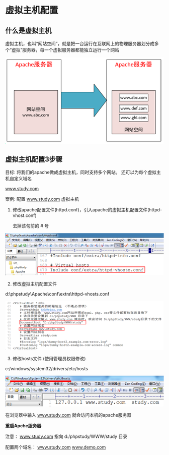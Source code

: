 # 虚拟主机配置

## 什么是虚拟主机

虚拟主机，也叫“网站空间”，就是把一台运行在互联网上的物理服务器划分成多个“虚拟”服务器，每一个虚拟服务器都能独立运行一个网站

![1524039623401](../media/1524039623401.png)

## 虚拟主机配置3步骤

目标: 将我们的apache做成虚拟主机，同时支持多个网站。  还可以为每个虚拟主机自定义域名

www.study.com

案例: 配置 www.study.com  虚拟主机

1) 修改apache配置文件(httpd.conf)，引入apache的虚拟主机配置文件(httpd-vhost.conf)

     去掉该句前的 # 号


![1524039679721](../media/1524039679721.png)


2) 修改虚拟主机配置文件

d:\phpstudy\Apache\conf\extra\httpd-vhosts.conf

![1528962401243](../media/1528962401243.png)


3) 修改hosts文件 (使用管理员权限修改)

c:/windows/system32/drivers/etc/hosts

![1528962577565](../media/1528962577565.png)

在浏览器中输入 www.study.com 就会访问本机的apache服务器



**重启Apche服务器**


注意：  www.study.com 指向  d:/phpstudy/WWW/study 目录

 配置两个域名：  www.study.com   www.demo.com
